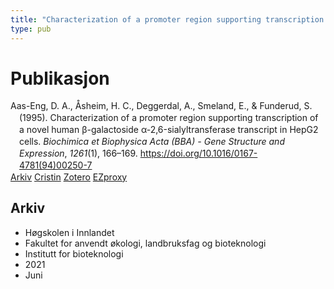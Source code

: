 ```yaml
---
title: "Characterization of a promoter region supporting transcription of a novel human β-galactoside α-2,6-sialyltransferase transcript in HepG2 cells"
type: pub
---
```

<h1>Publikasjon</h1>
<article id="csl-bib-container-4B8JKKKQ" class="csl-bib-container">
  <div class="csl-bib-body" style="line-height: 1.35; padding-left: 1em; text-indent:-1em;">
  <div class="csl-entry">Aas-Eng, D. A., &#xC5;sheim, H. C., Deggerdal, A., Smeland, E., &amp; Funderud, S. (1995). Characterization of a promoter region supporting transcription of a novel human &#x3B2;-galactoside &#x3B1;-2,6-sialyltransferase transcript in HepG2 cells. <i>Biochimica et Biophysica Acta (BBA) - Gene Structure and Expression</i>, <i>1261</i>(1), 166&#x2013;169. <a href="https://doi.org/10.1016/0167-4781(94)00250-7">https://doi.org/10.1016/0167-4781(94)00250-7</a></div>
</div>
  <div class="csl-bib-buttons">
    <a href="#taxonomy-article-4B8JKKKQ" class="csl-bib-button">Arkiv</a>
    <a href="https://app.cristin.no/results/show.jsf?id=1914015" alt="Cristin URL" class="csl-bib-button">Cristin</a>
    <a href="http://zotero.org/groups/5022929/items/4B8JKKKQ" alt="Zotero URL" class="csl-bib-button">Zotero</a>
    <a href="http://ezproxy.inn.no/login?url=https://doi.org/10.1016/0167-4781(94)00250-7" class="csl-bib-button">EZproxy</a>
  </div>
  <div id="csl-bib-meta-container-4B8JKKKQ"></div>
</article>
<div id="csl-bib-meta-4B8JKKKQ" class="csl-bib-meta">
  <article id="taxonomy-article-4B8JKKKQ" class="taxonomy-article">
    <h1>Arkiv</h1>
    <ul>
      <li>Høgskolen i Innlandet</li>
      <li>Fakultet for anvendt økologi, landbruksfag og bioteknologi</li>
      <li>Institutt for bioteknologi</li>
      <li>2021</li>
      <li>Juni</li>
    </ul>
  </article>
</div>
